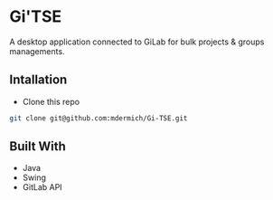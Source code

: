 # Gi'TSE

A desktop application connected to GiLab for bulk projects & groups managements.

## Intallation
* Clone this repo 
``` bash
git clone git@github.com:mdermich/Gi-TSE.git
```
## Built With
* Java
* Swing
* GitLab API



 

